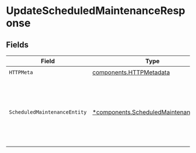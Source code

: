 # UpdateScheduledMaintenanceResponse


## Fields

| Field                                                                                                                | Type                                                                                                                 | Required                                                                                                             | Description                                                                                                          |
| -------------------------------------------------------------------------------------------------------------------- | -------------------------------------------------------------------------------------------------------------------- | -------------------------------------------------------------------------------------------------------------------- | -------------------------------------------------------------------------------------------------------------------- |
| `HTTPMeta`                                                                                                           | [components.HTTPMetadata](../../models/components/httpmetadata.md)                                                   | :heavy_check_mark:                                                                                                   | N/A                                                                                                                  |
| `ScheduledMaintenanceEntity`                                                                                         | [*components.ScheduledMaintenanceEntity](../../models/components/scheduledmaintenanceentity.md)                      | :heavy_minus_sign:                                                                                                   | Change the conditions of a scheduled maintenance event, including updating any status page announcements of changes. |